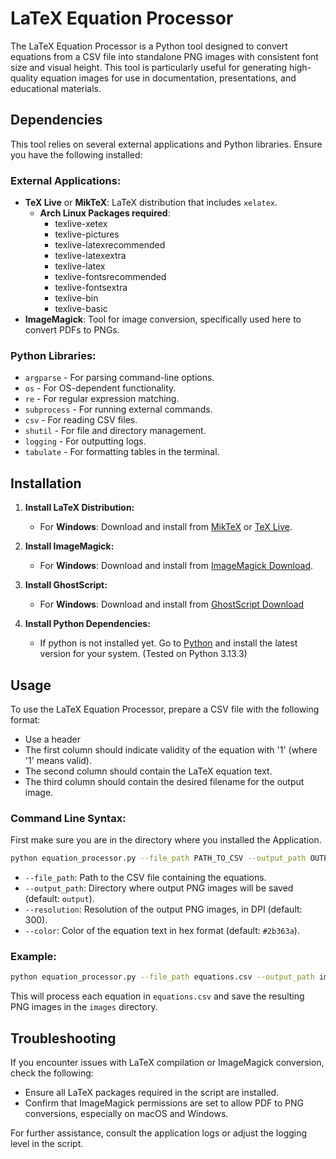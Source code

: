 # LaTeX Equation Processor

The LaTeX Equation Processor is a Python tool designed to convert equations from a CSV file into standalone PNG images with consistent font size and visual height. This tool is particularly useful for generating high-quality equation images for use in documentation, presentations, and educational materials.

## Dependencies

This tool relies on several external applications and Python libraries. Ensure you have the following installed:

### External Applications:
- **TeX Live** or **MikTeX**: LaTeX distribution that includes `xelatex`.
   - **Arch Linux Packages required**:
      - texlive-xetex
      - texlive-pictures
      - texlive-latexrecommended
      - texlive-latexextra
      - texlive-latex
      - texlive-fontsrecommended
      - texlive-fontsextra
      - texlive-bin
      - texlive-basic
- **ImageMagick**: Tool for image conversion, specifically used here to convert PDFs to PNGs.

### Python Libraries:
- `argparse` - For parsing command-line options.
- `os` - For OS-dependent functionality.
- `re` - For regular expression matching.
- `subprocess` - For running external commands.
- `csv` - For reading CSV files.
- `shutil` - For file and directory management.
- `logging` - For outputting logs.
- `tabulate` - For formatting tables in the terminal.

## Installation

1. **Install LaTeX Distribution:**
   - For **Windows**: Download and install from [MikTeX](https://miktex.org) or [TeX Live](http://tug.org/texlive/).

2. **Install ImageMagick:**
   - For **Windows**: Download and install from [ImageMagick Download](https://imagemagick.org/script/download.php).
   
3. **Install GhostScript:**
   - For **Windows**: Download and install from [GhostScript Download](https://ghostscript.com/releases/gsdnld.html)

4. **Install Python Dependencies:**
   - If python is not installed yet. Go to [Python](https://www.python.org/) and install the latest version for your system. (Tested on Python 3.13.3)

## Usage

To use the LaTeX Equation Processor, prepare a CSV file with the following format:
- Use a header
- The first column should indicate validity of the equation with '1' (where '1' means valid).
- The second column should contain the LaTeX equation text.
- The third column should contain the desired filename for the output image.

### Command Line Syntax:
First make sure you are in the directory where you installed the Application.

```bash
python equation_processor.py --file_path PATH_TO_CSV --output_path OUTPUT_DIRECTORY [--resolution 300] [--color #2b363a]
```

- `--file_path`: Path to the CSV file containing the equations.
- `--output_path`: Directory where output PNG images will be saved (default: `output`).
- `--resolution`: Resolution of the output PNG images, in DPI (default: 300).
- `--color`: Color of the equation text in hex format (default: `#2b363a`).

### Example:

```bash
python equation_processor.py --file_path equations.csv --output_path images
```

This will process each equation in `equations.csv` and save the resulting PNG images in the `images` directory.

## Troubleshooting

If you encounter issues with LaTeX compilation or ImageMagick conversion, check the following:
- Ensure all LaTeX packages required in the script are installed.
- Confirm that ImageMagick permissions are set to allow PDF to PNG conversions, especially on macOS and Windows.

For further assistance, consult the application logs or adjust the logging level in the script.
